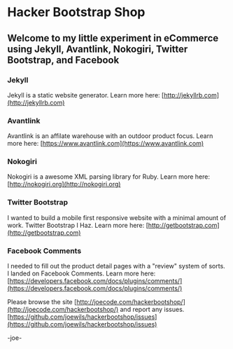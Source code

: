 Hacker Bootstrap Shop
==============

## Welcome to my little experiment in eCommerce using Jekyll, Avantlink, Nokogiri, Twitter Bootstrap, and Facebook

### Jekyll

Jekyll is a static website generator.  Learn more here: [http://jekyllrb.com](http://jekyllrb.com)

### Avantlink

Avantlink is an affilate warehouse with an outdoor product focus.  Learn more here: [https://www.avantlink.com](https://www.avantlink.com)

### Nokogiri

Nokogiri is a awesome XML parsing library for Ruby.  Learn more here: [http://nokogiri.org](http://nokogiri.org)

### Twitter Bootstrap

I wanted to build a mobile first responsive website with a minimal amount of work.  Twitter Bootstrap I Haz. Learn more here: [http://getbootstrap.com](http://getbootstrap.com)

### Facebook Comments

I needed to fill out the product detail pages with a "review" system of sorts.  I landed on Facebook Comments.  Learn more here: [https://developers.facebook.com/docs/plugins/comments/](https://developers.facebook.com/docs/plugins/comments/)

Please browse the site [http://joecode.com/hackerbootshop/](http://joecode.com/hackerbootshop/) and report any issues. [https://github.com/joewils/hackerbootshop/issues](https://github.com/joewils/hackerbootshop/issues)

-joe-